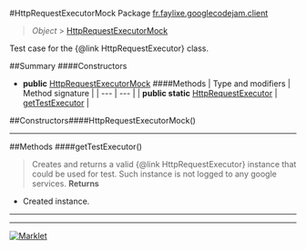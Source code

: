 #HttpRequestExecutorMock
Package [fr.faylixe.googlecodejam.client](README.md)<br>

> *Object* > [HttpRequestExecutorMock](HttpRequestExecutorMock.md)

Test case for the {@link HttpRequestExecutor} class.

##Summary
####Constructors
* **public** [HttpRequestExecutorMock](#httprequestexecutormock)
####Methods
| Type and modifiers | Method signature |
| --- | --- |
| **public static** [HttpRequestExecutor](executor/HttpRequestExecutor.md) | [getTestExecutor](#gettestexecutor) |

##Constructors####HttpRequestExecutorMock()
> 

---


##Methods
####getTestExecutor()
> Creates and returns a valid {@link HttpRequestExecutor}
 instance that could be used for test. Such instance is not
 logged to any google services.
> **Returns**
* Created instance.


---

---

[![Marklet](https://img.shields.io/badge/Generated%20by-Marklet-green.svg)](https://github.com/Faylixe/marklet)